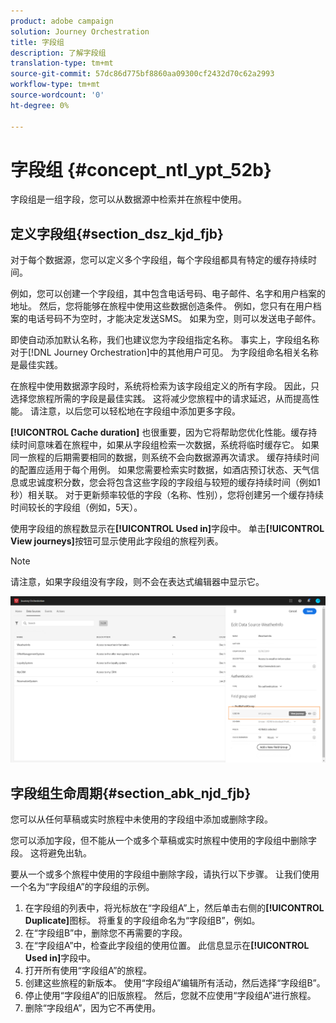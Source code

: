 ```yaml
---
product: adobe campaign
solution: Journey Orchestration
title: 字段组
description: 了解字段组
translation-type: tm+mt
source-git-commit: 57dc86d775bf8860aa09300cf2432d70c62a2993
workflow-type: tm+mt
source-wordcount: '0'
ht-degree: 0%

---
```




# 字段组 {#concept_ntl_ypt_52b}

字段组是一组字段，您可以从数据源中检索并在旅程中使用。

## 定义字段组{#section_dsz_kjd_fjb}

对于每个数据源，您可以定义多个字段组，每个字段组都具有特定的缓存持续时间。

例如，您可以创建一个字段组，其中包含电话号码、电子邮件、名字和用户档案的地址。 然后，您将能够在旅程中使用这些数据创造条件。 例如，您只有在用户档案的电话号码不为空时，才能决定发送SMS。 如果为空，则可以发送电子邮件。

即使自动添加默认名称，我们也建议您为字段组指定名称。 事实上，字段组名称对于[!DNL Journey Orchestration]中的其他用户可见。 为字段组命名相关名称是最佳实践。

在旅程中使用数据源字段时，系统将检索为该字段组定义的所有字段。 因此，只选择您旅程所需的字段是最佳实践。 这将减少您旅程中的请求延迟，从而提高性能。 请注意，以后您可以轻松地在字段组中添加更多字段。

**[!UICONTROL Cache duration]** 也很重要，因为它将帮助您优化性能。缓存持续时间意味着在旅程中，如果从字段组检索一次数据，系统将临时缓存它。 如果同一旅程的后期需要相同的数据，则系统不会向数据源再次请求。 缓存持续时间的配置应适用于每个用例。 如果您需要检索实时数据，如酒店预订状态、天气信息或忠诚度积分数，您会将包含这些字段的字段组与较短的缓存持续时间（例如1秒）相关联。 对于更新频率较低的字段（名称、性别），您将创建另一个缓存持续时间较长的字段组（例如，5天）。

使用字段组的旅程数显示在&#x200B;**[!UICONTROL Used in]**&#x200B;字段中。 单击&#x200B;**[!UICONTROL View journeys]**&#x200B;按钮可显示使用此字段组的旅程列表。

>[!NOTE]
>
>请注意，如果字段组没有字段，则不会在表达式编辑器中显示它。

![](../assets/journey3bis.png)

## 字段组生命周期{#section_abk_njd_fjb}

您可以从任何草稿或实时旅程中未使用的字段组中添加或删除字段。

您可以添加字段，但不能从一个或多个草稿或实时旅程中使用的字段组中删除字段。 这将避免出轨。

要从一个或多个旅程中使用的字段组中删除字段，请执行以下步骤。 让我们使用一个名为“字段组A”的字段组的示例。

1. 在字段组的列表中，将光标放在“字段组A”上，然后单击右侧的&#x200B;**[!UICONTROL Duplicate]**&#x200B;图标。 将重复的字段组命名为“字段组B”，例如。
1. 在“字段组B”中，删除您不再需要的字段。
1. 在“字段组A”中，检查此字段组的使用位置。 此信息显示在&#x200B;**[!UICONTROL Used in]**&#x200B;字段中。
1. 打开所有使用“字段组A”的旅程。
1. 创建这些旅程的新版本。 使用“字段组A”编辑所有活动，然后选择“字段组B”。
1. 停止使用“字段组A”的旧版旅程。 然后，您就不应使用“字段组A”进行旅程。
1. 删除“字段组A”，因为它不再使用。

